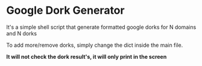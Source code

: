 # Google Dork Generator

It's a simple shell script that generate formatted google dorks for N domains and N dorks

To add more/remove dorks, simply change the dict inside the main file.

**It will not check the dork result's, it will only print in the screen**

